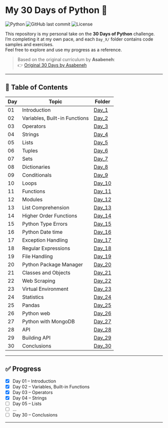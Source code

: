# My 30 Days of Python 🐍

![Python](https://img.shields.io/badge/Python-3.x-blue?logo=python)
![GitHub last commit](https://img.shields.io/github/last-commit/TUF-SCAR/30_Days_of_Python)
![License](https://img.shields.io/github/license/TUF-SCAR/30_Days_of_Python)

This repository is my personal take on the **30 Days of Python** challenge.  
I’m completing it at my own pace, and each `Day_X/` folder contains code samples and exercises.  
Feel free to explore and use my progress as a reference.

> Based on the original curriculum by **Asabeneh**:  
> 👉 [Original 30 Days by Asabeneh](https://github.com/Asabeneh/30-Days-Of-Python)

---

## 📅 Table of Contents

| Day | Topic                         | Folder |
| --- | ----------------------------- | ------ |
| 01  | Introduction                  | [Day_1](https://github.com/TUF-SCAR/30_Days_of_Python/tree/main/Day_1) |
| 02  | Variables, Built-in Functions | [Day_2](https://github.com/TUF-SCAR/30_Days_of_Python/tree/main/Day_2) |
| 03  | Operators                     | [Day_3](https://github.com/TUF-SCAR/30_Days_of_Python/tree/main/Day_3) |
| 04  | Strings                       | [Day_4](https://github.com/TUF-SCAR/30_Days_of_Python/tree/main/Day_4) |
| 05  | Lists                         | [Day_5](https://github.com/TUF-SCAR/30_Days_of_Python/tree/main/Day_5) |
| 06  | Tuples                        | [Day_6](https://github.com/TUF-SCAR/30_Days_of_Python/tree/main/Day_6) |
| 07  | Sets                          | [Day_7](https://github.com/TUF-SCAR/30_Days_of_Python/tree/main/Day_7) |
| 08  | Dictionaries                  | [Day_8](https://github.com/TUF-SCAR/30_Days_of_Python/tree/main/Day_8) |
| 09  | Conditionals                  | [Day_9](https://github.com/TUF-SCAR/30_Days_of_Python/tree/main/Day_9) |
| 10  | Loops                         | [Day_10](https://github.com/TUF-SCAR/30_Days_of_Python/tree/main/Day_10) |
| 11  | Functions                     | [Day_11](https://github.com/TUF-SCAR/30_Days_of_Python/tree/main/Day_11) |
| 12  | Modules                       | [Day_12](https://github.com/TUF-SCAR/30_Days_of_Python/tree/main/Day_12) |
| 13  | List Comprehension            | [Day_13](https://github.com/TUF-SCAR/30_Days_of_Python/tree/main/Day_13) |
| 14  | Higher Order Functions        | [Day_14](https://github.com/TUF-SCAR/30_Days_of_Python/tree/main/Day_14) |
| 15  | Python Type Errors            | [Day_15](https://github.com/TUF-SCAR/30_Days_of_Python/tree/main/Day_15) |
| 16  | Python Date time              | [Day_16](https://github.com/TUF-SCAR/30_Days_of_Python/tree/main/Day_16) |
| 17  | Exception Handling            | [Day_17](https://github.com/TUF-SCAR/30_Days_of_Python/tree/main/Day_17) |
| 18  | Regular Expressions           | [Day_18](https://github.com/TUF-SCAR/30_Days_of_Python/tree/main/Day_18) |
| 19  | File Handling                 | [Day_19](https://github.com/TUF-SCAR/30_Days_of_Python/tree/main/Day_19) |
| 20  | Python Package Manager        | [Day_20](https://github.com/TUF-SCAR/30_Days_of_Python/tree/main/Day_20) |
| 21  | Classes and Objects           | [Day_21](https://github.com/TUF-SCAR/30_Days_of_Python/tree/main/Day_21) |
| 22  | Web Scraping                  | [Day_22](https://github.com/TUF-SCAR/30_Days_of_Python/tree/main/Day_22) |
| 23  | Virtual Environment           | [Day_23](https://github.com/TUF-SCAR/30_Days_of_Python/tree/main/Day_23) |
| 24  | Statistics                    | [Day_24](https://github.com/TUF-SCAR/30_Days_of_Python/tree/main/Day_24) |
| 25  | Pandas                        | [Day_25](https://github.com/TUF-SCAR/30_Days_of_Python/tree/main/Day_25) |
| 26  | Python web                    | [Day_26](https://github.com/TUF-SCAR/30_Days_of_Python/tree/main/Day_26) |
| 27  | Python with MongoDB           | [Day_27](https://github.com/TUF-SCAR/30_Days_of_Python/tree/main/Day_27) |
| 28  | API                           | [Day_28](https://github.com/TUF-SCAR/30_Days_of_Python/tree/main/Day_28) |
| 29  | Building API                  | [Day_29](https://github.com/TUF-SCAR/30_Days_of_Python/tree/main/Day_29) |
| 30  | Conclusions                   | [Day_30](https://github.com/TUF-SCAR/30_Days_of_Python/tree/main/Day_30) |

---

## ✅ Progress

- [x] Day 01 – Introduction  
- [x] Day 02 – Variables, Built-in Functions  
- [x] Day 03 – Operators  
- [x] Day 04 – Strings  
- [ ] Day 05 – Lists  
- [ ] …  
- [ ] Day 30 – Conclusions

---
